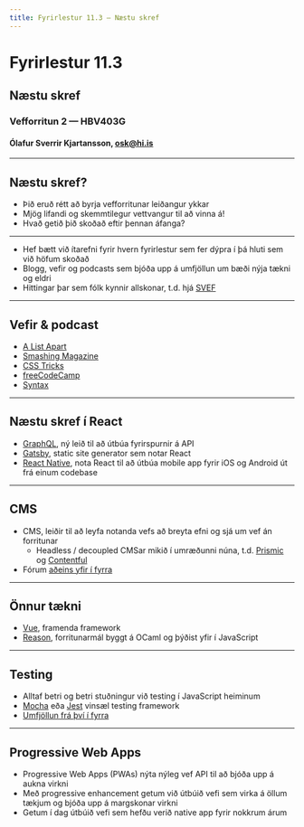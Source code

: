 ```yaml
---
title: Fyrirlestur 11.3 — Næstu skref
---
```


# Fyrirlestur 11.3

## Næstu skref

### Vefforritun 2 — HBV403G

#### Ólafur Sverrir Kjartansson, [osk@hi.is](mailto:osk@hi.is)

---

## Næstu skref?

* Þið eruð rétt að byrja vefforritunar leiðangur ykkar
* Mjög lifandi og skemmtilegur vettvangur til að vinna á!
* Hvað getið þið skoðað eftir þennan áfanga?

***

* Hef bætt við ítarefni fyrir hvern fyrirlestur sem fer dýpra í þá hluti sem við höfum skoðað
* Blogg, vefir og podcasts sem bjóða upp á umfjöllun um bæði nýja tækni og eldri
* Hittingar þar sem fólk kynnir allskonar, t.d. hjá [SVEF](https://www.svef.is/vidburdir/)

***

## Vefir & podcast

* [A List Apart](https://alistapart.com/)
* [Smashing Magazine](https://www.smashingmagazine.com/)
* [CSS Tricks](https://css-tricks.com/)
* [freeCodeCamp](https://medium.freecodecamp.org/)
* [Syntax](https://syntax.fm/)

***

## Næstu skref í React

* [GraphQL](https://graphql.org/), ný leið til að útbúa fyrirspurnir á API
* [Gatsby](https://www.gatsbyjs.org/), static site generator sem notar React
* [React Native](https://facebook.github.io/react-native/), nota React til að útbúa mobile app fyrir iOS og Android út frá einum codebase

---

## CMS

* CMS, leiðir til að leyfa notanda vefs að breyta efni og sjá um vef án forritunar
  - Headless / decoupled CMSar mikið í umræðunni núna, t.d. [Prismic](https://prismic.io/) og [Contentful](https://www.contentful.com/)
* Fórum [aðeins yfir í fyrra](https://github.com/vefforritun/vef2-2018/blob/master/fyrirlestrar/11/11.3.cms.md)

***

## Önnur tækni

* [Vue](https://vuejs.org/), framenda framework
* [Reason](https://reasonml.github.io/), forritunarmál byggt á OCaml og þýðist yfir í JavaScript

***

## Testing

* Alltaf betri og betri stuðningur við testing í JavaScript heiminum
* [Mocha](https://mochajs.org/) eða [Jest](https://jestjs.io/) vinsæl testing framework
* [Umfjöllun frá því í fyrra](https://github.com/vefforritun/vef2-2018/blob/master/fyrirlestrar/11/11.2.testing.md)

***

## Progressive Web Apps

* Progressive Web Apps (PWAs) nýta nýleg vef API til að bjóða upp á aukna virkni
* Með progressive enhancement getum við útbúið vefi sem virka á öllum tækjum og bjóða upp á margskonar virkni
* Getum í dag útbúið vefi sem hefðu verið native app fyrir nokkrum árum
